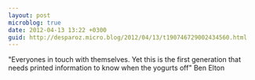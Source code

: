 ```yaml
---
layout: post
microblog: true
date: 2012-04-13 13:22 +0300
guid: http://desparoz.micro.blog/2012/04/13/t190746729002434560.html
---
```

"Everyones in touch with themselves. Yet this is the first generation that needs printed information to know when the yogurts off" Ben Elton
